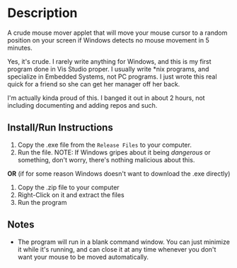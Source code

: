# Description

A crude mouse mover applet that will move your mouse cursor to a random position on your screen if Windows detects no mouse movement in 5 minutes.

Yes, it's crude. I rarely write anything for Windows, and this is my first program done in Vis Studio proper. I usually write *nix programs, and specialize in Embedded Systems, not PC programs. I just wrote this real quick for a friend so she can get her manager off her back.

I'm actually kinda proud of this. I banged it out in about 2 hours, not including documenting and adding repos and such.

## Install/Run Instructions

1. Copy the .exe file from the `Release Files` to your computer.
2. Run the file. NOTE: If Windows gripes about it being _dangerous_ or something, don't worry, there's nothing malicious about this.

__OR__ (if for some reason Windows doesn't want to download the .exe directly)

1. Copy the .zip file to your computer
2. Right-Click on it and extract the files
3. Run the program

## Notes
* The program will run in a blank command window. You can just minimize it while it's running, and can close it at any time whenever you don't want your mouse to be moved automatically.

